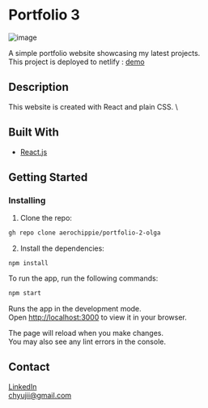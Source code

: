 



# Portfolio 3

![image](https://prnt.sc/rdKg6A3-3ReA)

A simple portfolio website showcasing my latest projects. \
This project is deployed to netlify : [demo](https://euphonious-kelpie-afe9a2.netlify.app/)

## Description

This website is created with React and plain CSS. \


## Built With

- [React.js](https://reactjs.org/)


## Getting Started

### Installing


1. Clone the repo:

```bash
gh repo clone aerochippie/portfolio-2-olga

```

2. Install the dependencies:

```
npm install
```

To run the app, run the following commands:

```bash
npm start
```

Runs the app in the development mode.\
Open [http://localhost:3000](http://localhost:3000) to view it in your browser.

The page will reload when you make changes.\
You may also see any lint errors in the console.


## Contact

[LinkedIn](https://www.linkedin.com/in/olga-sznajdrowicz-905a311a3/) \
chyujii@gmail.com
